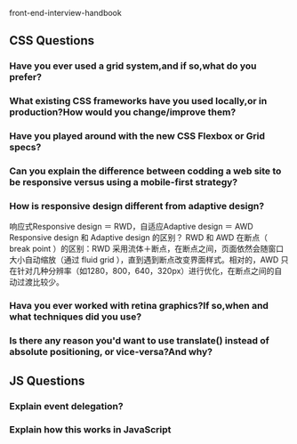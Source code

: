 front-end-interview-handbook
## CSS Questions ##
### Have you ever used a grid system,and if so,what do you prefer? ###
### What existing CSS frameworks have you used locally,or in production?How would you change/improve them? ###
### Have you played around with the new CSS Flexbox or Grid specs? ###
### Can you explain the difference between codding a web site to be responsive versus using a mobile-first strategy? ###
### How is responsive design different from adaptive design? ###
响应式Responsive design ＝ RWD，自适应Adaptive design ＝ AWD
Responsive design 和 Adaptive design 的区别？
RWD 和 AWD 在断点（ break point ）的区别：RWD 采用流体＋断点，在断点之间，页面依然会随窗口大小自动缩放（通过  fluid grid ），直到遇到断点改变界面样式。相对的，AWD 只在针对几种分辨率（如1280，800，640，320px）进行优化，在断点之间的自动过渡比较少。
### Hava you ever worked with retina graphics?If so,when and what techniques did you use? ###
### Is there any reason you'd want to use translate() instead of absolute positioning, or vice-versa?And why? ###


## JS Questions ##
### Explain event delegation? ###
### Explain how this works in JavaScript ###